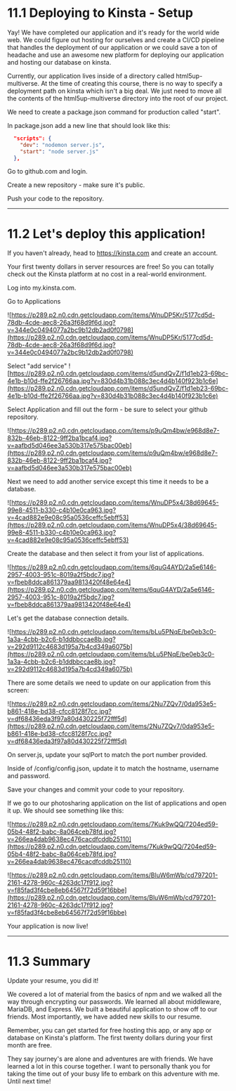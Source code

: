 # 11.1 Deploying to Kinsta - Setup

Yay! We have completed our application and it's ready for the world wide web. We could figure out hosting for ourselves and create a CI/CD pipeline that handles the deployment of our application or we could save a ton of headache and use an awesome new platform for deploying our application and hosting our database on kinsta.

Currently, our application lives inside of a directory called html5up-multiverse. At the time of creating this course, there is no way to specify a deployment path on kinsta which isn't a big deal. We just need to move all the contents of the html5up-multiverse directory into the root of our project. 

We need to create a package.json command for production called "start".

In package.json add a new line that should look like this:

```json
  "scripts": {
    "dev": "nodemon server.js",
    "start": "node server.js"
  },

```

Go to github.com and login.

Create a new repository - make sure it's public. 

Push your code to the repository.

---

# 11.2 Let's deploy this application!

If you haven't already, head to https://kinsta.com and create an account.

Your first twenty dollars in server resources are free! So you can totally check out the Kinsta platform at no cost in a real-world environment.

Log into my.kinsta.com.

Go to Applications

![https://p289.p2.n0.cdn.getcloudapp.com/items/WnuDP5Kr/5177cd5d-78db-4cde-aec8-26a3f68d9f6d.jpg?v=344e0c0494077a2bc9b12db2ad0f0798](https://p289.p2.n0.cdn.getcloudapp.com/items/WnuDP5Kr/5177cd5d-78db-4cde-aec8-26a3f68d9f6d.jpg?v=344e0c0494077a2bc9b12db2ad0f0798)

Select "add service"
![https://p289.p2.n0.cdn.getcloudapp.com/items/d5undQvZ/f1d1eb23-69bc-4e1b-b10d-ffe2f26766aa.jpg?v=830d4b31b088c3ec4d4b140f923b1c6e](https://p289.p2.n0.cdn.getcloudapp.com/items/d5undQvZ/f1d1eb23-69bc-4e1b-b10d-ffe2f26766aa.jpg?v=830d4b31b088c3ec4d4b140f923b1c6e)

Select Application and fill out the form - be sure to select your github repository.

![https://p289.p2.n0.cdn.getcloudapp.com/items/p9uQm4bw/e968d8e7-832b-46eb-8122-9ff2ba1bcaf4.jpg?v=aafbd5d046ee3a530b317e575bac00eb](https://p289.p2.n0.cdn.getcloudapp.com/items/p9uQm4bw/e968d8e7-832b-46eb-8122-9ff2ba1bcaf4.jpg?v=aafbd5d046ee3a530b317e575bac00eb)

Next we need to add another service except this time it needs to be a database.

![https://p289.p2.n0.cdn.getcloudapp.com/items/WnuDP5x4/38d69645-99e8-4511-b330-c4b10e0ca963.jpg?v=4cad882e9e08c95a0536ceffc5ebff53](https://p289.p2.n0.cdn.getcloudapp.com/items/WnuDP5x4/38d69645-99e8-4511-b330-c4b10e0ca963.jpg?v=4cad882e9e08c95a0536ceffc5ebff53)

Create the database and then select it from your list of applications.

![https://p289.p2.n0.cdn.getcloudapp.com/items/6quG4AYD/2a5e6146-2957-4003-951c-8019a2f5bdc7.jpg?v=fbeb8ddca861379aa9813420f48e64e4](https://p289.p2.n0.cdn.getcloudapp.com/items/6quG4AYD/2a5e6146-2957-4003-951c-8019a2f5bdc7.jpg?v=fbeb8ddca861379aa9813420f48e64e4)

Let's get the database connection details.

![https://p289.p2.n0.cdn.getcloudapp.com/items/bLu5PNqE/be0eb3c0-1a3a-4cbb-b2c6-b1ddbbccae8b.jpg?v=292d9112c4683d195a7b4cd349a6075b](https://p289.p2.n0.cdn.getcloudapp.com/items/bLu5PNqE/be0eb3c0-1a3a-4cbb-b2c6-b1ddbbccae8b.jpg?v=292d9112c4683d195a7b4cd349a6075b)

There are some details we need to update on our application from this screen:

![https://p289.p2.n0.cdn.getcloudapp.com/items/2Nu7ZQv7/0da953e5-b861-418e-bd38-cfcc8128f7cc.jpg?v=df68436eda3f97a80d430225f72fff5d](https://p289.p2.n0.cdn.getcloudapp.com/items/2Nu7ZQv7/0da953e5-b861-418e-bd38-cfcc8128f7cc.jpg?v=df68436eda3f97a80d430225f72fff5d)

On server.js, update your sqlPort to match the port number provided.

Inside of /config/config.json, update it to match the hostname, username and password.

Save your changes and commit your code to your repository. 

If we go to our photosharing application on the list of applications and open it up. We should see something like this:

![https://p289.p2.n0.cdn.getcloudapp.com/items/7Kuk9wQQ/7204ed59-05b4-48f2-babc-8a064ceb78fd.jpg?v=266ea4dab9638ec476cacdfcddb25110](https://p289.p2.n0.cdn.getcloudapp.com/items/7Kuk9wQQ/7204ed59-05b4-48f2-babc-8a064ceb78fd.jpg?v=266ea4dab9638ec476cacdfcddb25110)

![https://p289.p2.n0.cdn.getcloudapp.com/items/BluW6mWb/cd797201-2161-4278-960c-4263dc17f912.jpg?v=f85fad3f4cbe8eb64567f72d59f16bbe](https://p289.p2.n0.cdn.getcloudapp.com/items/BluW6mWb/cd797201-2161-4278-960c-4263dc17f912.jpg?v=f85fad3f4cbe8eb64567f72d59f16bbe)

Your application is now live!

---

# 11.3 Summary

Update your resume, you did it! 

We covered a lot of material from the basics of npm and we walked all the way through encrypting our passwords. We learned all about middleware, MariaDB, and Express. We built a beautiful application to show off to our friends. Most importantly, we have added new skills to our resume.

Remember, you can get started for free hosting this app, or any app or database on Kinsta's platform. The first twenty dollars during your first month are free.

They say journey's are alone and adventures are with friends. We have learned a lot in this course together. I want to personally thank you for taking the time out of your busy life to embark on this adventure with me. Until next time!
